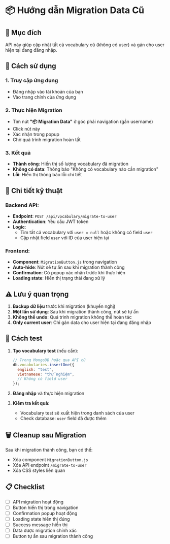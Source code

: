 # 📦 Hướng dẫn Migration Data Cũ

## 🎯 Mục đích

API này giúp cập nhật tất cả vocabulary cũ (không có user) và gán cho user hiện tại đang đăng nhập.

## 🚀 Cách sử dụng

### 1. Truy cập ứng dụng

- Đăng nhập vào tài khoản của bạn
- Vào trang chính của ứng dụng

### 2. Thực hiện Migration

- Tìm nút **"📦 Migration Data"** ở góc phải navigation (gần username)
- Click nút này
- Xác nhận trong popup
- Chờ quá trình migration hoàn tất

### 3. Kết quả

- **Thành công**: Hiển thị số lượng vocabulary đã migration
- **Không có data**: Thông báo "Không có vocabulary nào cần migration"
- **Lỗi**: Hiển thị thông báo lỗi chi tiết

## 🔧 Chi tiết kỹ thuật

### Backend API:

- **Endpoint**: `POST /api/vocabulary/migrate-to-user`
- **Authentication**: Yêu cầu JWT token
- **Logic**:
  - Tìm tất cả vocabulary với `user = null` hoặc không có field `user`
  - Cập nhật field `user` với ID của user hiện tại

### Frontend:

- **Component**: `MigrationButton.js` trong navigation
- **Auto-hide**: Nút sẽ tự ẩn sau khi migration thành công
- **Confirmation**: Có popup xác nhận trước khi thực hiện
- **Loading state**: Hiển thị trạng thái đang xử lý

## ⚠️ Lưu ý quan trọng

1. **Backup dữ liệu** trước khi migration (khuyến nghị)
2. **Một lần sử dụng**: Sau khi migration thành công, nút sẽ tự ẩn
3. **Không thể undo**: Quá trình migration không thể hoàn tác
4. **Only current user**: Chỉ gán data cho user hiện tại đang đăng nhập

## 🧪 Cách test

1. **Tạo vocabulary test** (nếu cần):

   ```javascript
   // Trong MongoDB hoặc qua API cũ
   db.vocabularies.insertOne({
     english: "test",
     vietnamese: "thử nghiệm",
     // Không có field user
   });
   ```

2. **Đăng nhập** và thực hiện migration

3. **Kiểm tra kết quả**:
   - Vocabulary test sẽ xuất hiện trong danh sách của user
   - Check database: `user` field đã được thêm

## 🗑️ Cleanup sau Migration

Sau khi migration thành công, bạn có thể:

- Xóa component `MigrationButton.js`
- Xóa API endpoint `/migrate-to-user`
- Xóa CSS styles liên quan

## 📋 Checklist

- [ ] API migration hoạt động
- [ ] Button hiển thị trong navigation
- [ ] Confirmation popup hoạt động
- [ ] Loading state hiển thị đúng
- [ ] Success message hiển thị
- [ ] Data được migration chính xác
- [ ] Button tự ẩn sau migration thành công

